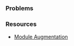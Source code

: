 ### Problems

### Resources

-   [Module Augmentation](https://next-auth.js.org/getting-started/typescript)
